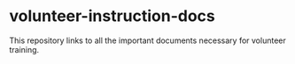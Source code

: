 # volunteer-instruction-docs
This repository links to all the important documents necessary for volunteer training.
